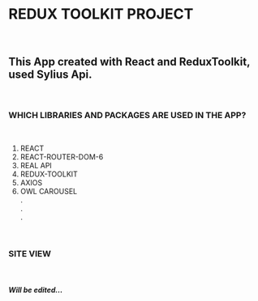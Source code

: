 <h1> REDUX TOOLKIT PROJECT </h1></br>

<h2> This App created with React and ReduxToolkit, used Sylius Api. </h2>  </br>

<h3> WHICH LIBRARIES AND PACKAGES ARE USED IN THE APP? </h3> </br>

<p>

1. REACT </br>
2. REACT-ROUTER-DOM-6 </br>
3. REAL API </br>
4. REDUX-TOOLKIT </br>
5. AXIOS </br>
6. OWL CAROUSEL </br>
   .</br>
   .</br>
   . </p> </br>

<h3> SITE VIEW </h3> </br>

<h5> Will be edited... </h5>  </br>
